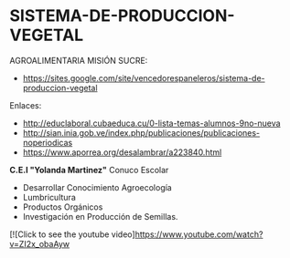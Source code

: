 # SISTEMA-DE-PRODUCCION-VEGETAL
AGROALIMENTARIA MISIÓN SUCRE:
+ https://sites.google.com/site/vencedorespaneleros/sistema-de-produccion-vegetal

Enlaces:
+ http://educlaboral.cubaeduca.cu/0-lista-temas-alumnos-9no-nueva
+ http://sian.inia.gob.ve/index.php/publicaciones/publicaciones-noperiodicas
+ https://www.aporrea.org/desalambrar/a223840.html

 **C.E.I "Yolanda Martinez"** Conuco Escolar
+ Desarrollar Conocimiento Agroecología
+ Lumbricultura
+ Productos Orgánicos
+ Investigación en Producción de Semillas.


[![Click to see the youtube video]https://www.youtube.com/watch?v=ZI2x_obaAyw
